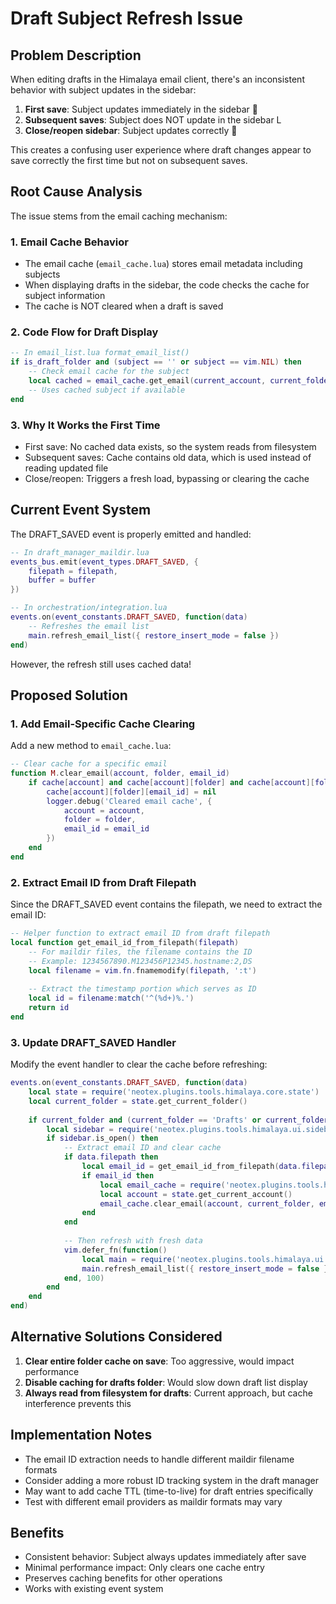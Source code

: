 # Draft Subject Refresh Issue

## Problem Description

When editing drafts in the Himalaya email client, there's an inconsistent behavior with subject updates in the sidebar:

1. **First save**: Subject updates immediately in the sidebar 
2. **Subsequent saves**: Subject does NOT update in the sidebar L
3. **Close/reopen sidebar**: Subject updates correctly 

This creates a confusing user experience where draft changes appear to save correctly the first time but not on subsequent saves.

## Root Cause Analysis

The issue stems from the email caching mechanism:

### 1. Email Cache Behavior
- The email cache (`email_cache.lua`) stores email metadata including subjects
- When displaying drafts in the sidebar, the code checks the cache for subject information
- The cache is NOT cleared when a draft is saved

### 2. Code Flow for Draft Display

```lua
-- In email_list.lua format_email_list()
if is_draft_folder and (subject == '' or subject == vim.NIL) then
    -- Check email cache for the subject
    local cached = email_cache.get_email(current_account, current_folder, email_id)
    -- Uses cached subject if available
end
```

### 3. Why It Works the First Time
- First save: No cached data exists, so the system reads from filesystem
- Subsequent saves: Cache contains old data, which is used instead of reading updated file
- Close/reopen: Triggers a fresh load, bypassing or clearing the cache

## Current Event System

The DRAFT_SAVED event is properly emitted and handled:

```lua
-- In draft_manager_maildir.lua
events_bus.emit(event_types.DRAFT_SAVED, {
    filepath = filepath,
    buffer = buffer
})

-- In orchestration/integration.lua
events.on(event_constants.DRAFT_SAVED, function(data)
    -- Refreshes the email list
    main.refresh_email_list({ restore_insert_mode = false })
end)
```

However, the refresh still uses cached data!

## Proposed Solution

### 1. Add Email-Specific Cache Clearing

Add a new method to `email_cache.lua`:

```lua
-- Clear cache for a specific email
function M.clear_email(account, folder, email_id)
    if cache[account] and cache[account][folder] and cache[account][folder][email_id] then
        cache[account][folder][email_id] = nil
        logger.debug('Cleared email cache', {
            account = account,
            folder = folder,
            email_id = email_id
        })
    end
end
```

### 2. Extract Email ID from Draft Filepath

Since the DRAFT_SAVED event contains the filepath, we need to extract the email ID:

```lua
-- Helper function to extract email ID from draft filepath
local function get_email_id_from_filepath(filepath)
    -- For maildir files, the filename contains the ID
    -- Example: 1234567890.M123456P12345.hostname:2,DS
    local filename = vim.fn.fnamemodify(filepath, ':t')
    
    -- Extract the timestamp portion which serves as ID
    local id = filename:match('^(%d+)%.')
    return id
end
```

### 3. Update DRAFT_SAVED Handler

Modify the event handler to clear the cache before refreshing:

```lua
events.on(event_constants.DRAFT_SAVED, function(data)
    local state = require('neotex.plugins.tools.himalaya.core.state')
    local current_folder = state.get_current_folder()
    
    if current_folder and (current_folder == 'Drafts' or current_folder:lower():match('draft')) then
        local sidebar = require('neotex.plugins.tools.himalaya.ui.sidebar')
        if sidebar.is_open() then
            -- Extract email ID and clear cache
            if data.filepath then
                local email_id = get_email_id_from_filepath(data.filepath)
                if email_id then
                    local email_cache = require('neotex.plugins.tools.himalaya.core.email_cache')
                    local account = state.get_current_account()
                    email_cache.clear_email(account, current_folder, email_id)
                end
            end
            
            -- Then refresh with fresh data
            vim.defer_fn(function()
                local main = require('neotex.plugins.tools.himalaya.ui.main')
                main.refresh_email_list({ restore_insert_mode = false })
            end, 100)
        end
    end
end)
```

## Alternative Solutions Considered

1. **Clear entire folder cache on save**: Too aggressive, would impact performance
2. **Disable caching for drafts folder**: Would slow down draft list display
3. **Always read from filesystem for drafts**: Current approach, but cache interference prevents this

## Implementation Notes

- The email ID extraction needs to handle different maildir filename formats
- Consider adding a more robust ID tracking system in the draft manager
- May want to add cache TTL (time-to-live) for draft entries specifically
- Test with different email providers as maildir formats may vary

## Benefits

- Consistent behavior: Subject always updates immediately after save
- Minimal performance impact: Only clears one cache entry
- Preserves caching benefits for other operations
- Works with existing event system